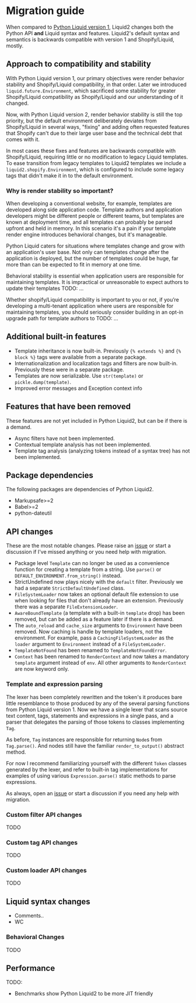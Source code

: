# Migration guide

When compared to [Python Liquid version 1](https://github.com/jg-rp/liquid), Liquid2 changes both the Python API **and** Liquid syntax and features. Liquid2's default syntax and semantics is backwards compatible with version 1 and Shopify/Liquid, mostly.

## Approach to compatibility and stability

With Python Liquid version 1, our primary objectives were render behavior stability and Shopify/Liquid compatibility, in that order. Later we introduced `liquid.future.Environment`, which sacrificed some stability for greater Shopify/Liquid compatibility as Shopify/Liquid and our understanding of it changed.

Now, with Python Liquid version 2, render behavior stability is still the top priority, but the default environment deliberately deviates from Shopify/Liquid in several ways, "fixing" and adding often requested features that Shopify can't due to their large user base and the technical debt that comes with it.

In most cases these fixes and features are backwards compatible with Shopify/Liquid, requiring little or no modification to legacy Liquid templates. To ease transition from legacy templates to Liquid2 templates we include a `liquid2.shopify.Environment`, which is configured to include some legacy tags that didn't make it in to the default environment.

### Why is render stability so important?

When developing a conventional website, for example, templates are developed along side application code. Template authors and application developers might be different people or different teams, but templates are known at deployment time, and all templates can probably be parsed upfront and held in memory. In this scenario it's a pain if your template render engine introduces behavioral changes, but it's manageable.

Python Liquid caters for situations where templates change and grow with an application's user base. Not only can templates change after the application is deployed, but the number of templates could be huge, far more than can be expected to fit in memory at one time.

Behavioral stability is essential when application users are responsible for maintaining templates. It is impractical or unreasonable to expect authors to update their templates TODO: …

Whether shopify/Liquid compatibility is important to you or not, if you’re developing a multi-tenant application where users are responsible for maintaining templates, you should seriously consider building in an opt-in upgrade path for template authors to TODO: …

## Additional built-in features

- Template inheritance is now built-in. Previously `{% extends %}` and `{% block %}` tags were available from a separate package.
- Internationalization and localization tags and filters are now built-in. Previously these were in a separate package.
- Templates are now serializable. Use `str(template)` or `pickle.dump(template)`.
- Improved error messages and Exception context info

## Features that have been removed

These features are not yet included in Python Liquid2, but can be if there is a demand.

- Async filters have not been implemented.
- Contextual template analysis has not been implemented.
- Template tag analysis (analyzing tokens instead of a syntax tree) has not been implemented.

## Package dependencies

The following packages are dependencies of Python Liquid2.

- Markupsafe>=2
- Babel>=2
- python-dateutil

## API changes

These are the most notable changes. Please raise an [issue](https://github.com/jg-rp/python-liquid2/issues) or start a discussion if I've missed anything or you need help with migration.

- Package level `Template` can no longer be used as a convenience function for creating a template from a string. Use `parse()` or `DEFAULT_ENVIRONMENT.from_string()` instead.
- StrictUndefined now plays nicely with the `default` filter. Previously we had a separate `StrictDefaultUndefined` class.
- `FileSystemLoader` now takes an optional default file extension to use when looking for files that don't already have an extension. Previously there was a separate `FileExtensionLoader`.
- `AwareBoundTemplate` (a template with a built-in `template` drop) has been removed, but can be added as a feature later if there is a demand.
- The `auto_reload` and `cache_size` arguments to `Environment` have been removed. Now caching is handle by template loaders, not the environment. For example, pass a `CachingFileSystemLoader` as the `loader` argument to `Environment` instead of a `FileSystemLoader`.
- `TemplateNotFound` has been renamed to `TemplateNotFoundError`.
- `Context` has been renamed to `RenderContext` and now takes a mandatory `template` argument instead of `env`. All other arguments to `RenderContext` are now keyword only.

### Template and expression parsing

The lexer has been completely rewritten and the token's it produces bare little resemblance to those produced by any of the several parsing functions from Python Liquid version 1. Now we have a single lexer that scans source text content, tags, statements and expressions in a single pass, and a parser that delegates the parsing of those tokens to classes implementing `Tag`.

As before, `Tag` instances are responsible for returning `Node`s from `Tag.parse()`. And nodes still have the familiar `render_to_output()` abstract method.

For now I recommend familiarizing yourself with the different `Token` classes generated by the lexer, and refer to built-in tag implementations for examples of using various `Expression.parse()` static methods to parse expressions.

As always, open an [issue](https://github.com/jg-rp/python-liquid2/issues) or start a discussion if you need any help with migration.

### Custom filter API changes

TODO

### Custom tag API changes

TODO

### Custom loader API changes

TODO

## Liquid syntax changes

- Comments..
- WC

### Behavioral Changes

TODO

## Performance

TODO:

- Benchmarks show Python Liquid2 to be more JIT friendly

